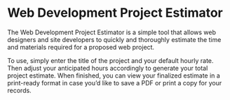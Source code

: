 # Web Development Project Estimator

The Web Development Project Estimator is a simple tool that allows web designers and site developers to quickly and thoroughly estimate the time and materials required for a proposed web project.

To use, simply enter the title of the project and your default hourly rate. Then adjust your anticipated hours accordingly to generate your total project estimate. When finished, you can view your finalized estimate in a print-ready format in case you’d like to save a PDF or print a copy for your records.
